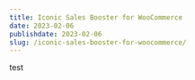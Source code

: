 ```yaml
---
title: Iconic Sales Booster for WooCommerce
date: 2023-02-06
publishdate: 2023-02-06
slug: /iconic-sales-booster-for-woocommerce/
---
```


test